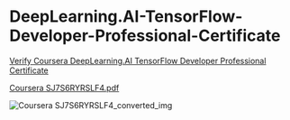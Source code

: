 # DeepLearning.AI-TensorFlow-Developer-Professional-Certificate

<a href='https://www.coursera.org/account/accomplishments/professional-cert/SJ7S6RYRSLF4'>Verify Coursera DeepLearning.AI TensorFlow Developer Professional Certificate</a>

[Coursera SJ7S6RYRSLF4.pdf](https://github.com/souvikmajumder26/DeepLearning-AI-TensorFlow-Developer-Professional-Certificate/files/8907185/Coursera.SJ7S6RYRSLF4.pdf)

![Coursera SJ7S6RYRSLF4_converted_img](https://user-images.githubusercontent.com/86871718/173776642-51df9569-5b4d-4812-9344-373780146bf1.jpg)
